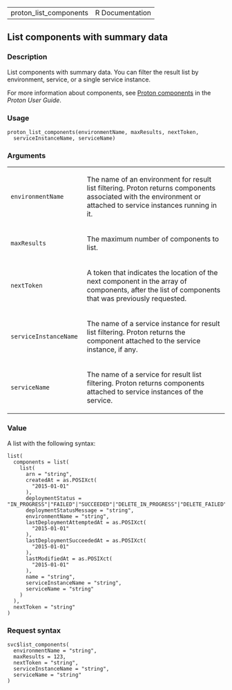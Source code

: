 <table style="width: 100%;">
<tbody>
<tr class="odd">
<td>proton_list_components</td>
<td style="text-align: right;">R Documentation</td>
</tr>
</tbody>
</table>

## List components with summary data

### Description

List components with summary data. You can filter the result list by
environment, service, or a single service instance.

For more information about components, see [Proton
components](https://docs.aws.amazon.com/proton/latest/userguide/ag-components.html)
in the *Proton User Guide*.

### Usage

    proton_list_components(environmentName, maxResults, nextToken,
      serviceInstanceName, serviceName)

### Arguments

<table>
<colgroup>
<col style="width: 35%" />
<col style="width: 65%" />
</colgroup>
<tbody>
<tr class="odd">
<td><code
id="proton_list_components_:_environmentName">environmentName</code></td>
<td><p>The name of an environment for result list filtering. Proton
returns components associated with the environment or attached to
service instances running in it.</p></td>
</tr>
<tr class="even">
<td><code
id="proton_list_components_:_maxResults">maxResults</code></td>
<td><p>The maximum number of components to list.</p></td>
</tr>
<tr class="odd">
<td><code id="proton_list_components_:_nextToken">nextToken</code></td>
<td><p>A token that indicates the location of the next component in the
array of components, after the list of components that was previously
requested.</p></td>
</tr>
<tr class="even">
<td><code
id="proton_list_components_:_serviceInstanceName">serviceInstanceName</code></td>
<td><p>The name of a service instance for result list filtering. Proton
returns the component attached to the service instance, if any.</p></td>
</tr>
<tr class="odd">
<td><code
id="proton_list_components_:_serviceName">serviceName</code></td>
<td><p>The name of a service for result list filtering. Proton returns
components attached to service instances of the service.</p></td>
</tr>
</tbody>
</table>

### Value

A list with the following syntax:

    list(
      components = list(
        list(
          arn = "string",
          createdAt = as.POSIXct(
            "2015-01-01"
          ),
          deploymentStatus = "IN_PROGRESS"|"FAILED"|"SUCCEEDED"|"DELETE_IN_PROGRESS"|"DELETE_FAILED"|"DELETE_COMPLETE"|"CANCELLING"|"CANCELLED",
          deploymentStatusMessage = "string",
          environmentName = "string",
          lastDeploymentAttemptedAt = as.POSIXct(
            "2015-01-01"
          ),
          lastDeploymentSucceededAt = as.POSIXct(
            "2015-01-01"
          ),
          lastModifiedAt = as.POSIXct(
            "2015-01-01"
          ),
          name = "string",
          serviceInstanceName = "string",
          serviceName = "string"
        )
      ),
      nextToken = "string"
    )

### Request syntax

    svc$list_components(
      environmentName = "string",
      maxResults = 123,
      nextToken = "string",
      serviceInstanceName = "string",
      serviceName = "string"
    )
